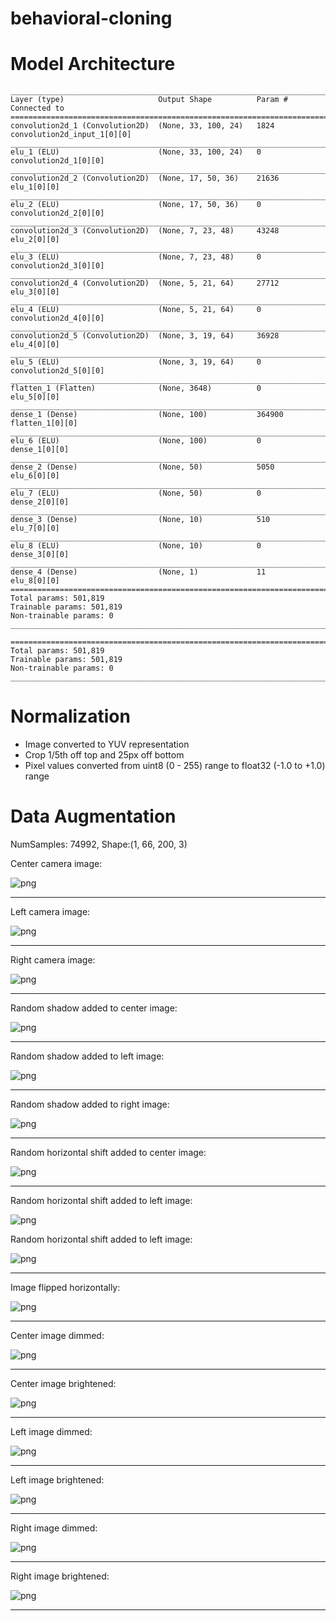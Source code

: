 # behavioral-cloning


# Model Architecture

    ____________________________________________________________________________________________________
    Layer (type)                     Output Shape          Param #     Connected to                     
    ====================================================================================================
    convolution2d_1 (Convolution2D)  (None, 33, 100, 24)   1824        convolution2d_input_1[0][0]      
    ____________________________________________________________________________________________________
    elu_1 (ELU)                      (None, 33, 100, 24)   0           convolution2d_1[0][0]            
    ____________________________________________________________________________________________________
    convolution2d_2 (Convolution2D)  (None, 17, 50, 36)    21636       elu_1[0][0]                      
    ____________________________________________________________________________________________________
    elu_2 (ELU)                      (None, 17, 50, 36)    0           convolution2d_2[0][0]            
    ____________________________________________________________________________________________________
    convolution2d_3 (Convolution2D)  (None, 7, 23, 48)     43248       elu_2[0][0]                      
    ____________________________________________________________________________________________________
    elu_3 (ELU)                      (None, 7, 23, 48)     0           convolution2d_3[0][0]            
    ____________________________________________________________________________________________________
    convolution2d_4 (Convolution2D)  (None, 5, 21, 64)     27712       elu_3[0][0]                      
    ____________________________________________________________________________________________________
    elu_4 (ELU)                      (None, 5, 21, 64)     0           convolution2d_4[0][0]            
    ____________________________________________________________________________________________________
    convolution2d_5 (Convolution2D)  (None, 3, 19, 64)     36928       elu_4[0][0]                      
    ____________________________________________________________________________________________________
    elu_5 (ELU)                      (None, 3, 19, 64)     0           convolution2d_5[0][0]            
    ____________________________________________________________________________________________________
    flatten_1 (Flatten)              (None, 3648)          0           elu_5[0][0]                      
    ____________________________________________________________________________________________________
    dense_1 (Dense)                  (None, 100)           364900      flatten_1[0][0]                  
    ____________________________________________________________________________________________________
    elu_6 (ELU)                      (None, 100)           0           dense_1[0][0]                    
    ____________________________________________________________________________________________________
    dense_2 (Dense)                  (None, 50)            5050        elu_6[0][0]                      
    ____________________________________________________________________________________________________
    elu_7 (ELU)                      (None, 50)            0           dense_2[0][0]                    
    ____________________________________________________________________________________________________
    dense_3 (Dense)                  (None, 10)            510         elu_7[0][0]                      
    ____________________________________________________________________________________________________
    elu_8 (ELU)                      (None, 10)            0           dense_3[0][0]                    
    ____________________________________________________________________________________________________
    dense_4 (Dense)                  (None, 1)             11          elu_8[0][0]                      
    ====================================================================================================
    Total params: 501,819
    Trainable params: 501,819
    Non-trainable params: 0
    ____________________________________________________________________________________________________

    ====================================================================================================
    Total params: 501,819
    Trainable params: 501,819
    Non-trainable params: 0
    ____________________________________________________________________________________________________


# Normalization
* Image converted to YUV representation
* Crop 1/5th off top and 25px off bottom
* Pixel values converted from uint8 (0 - 255) range to float32 (-1.0 to +1.0) range

# Data Augmentation

 NumSamples: 74992, Shape:(1, 66, 200, 3)

Center camera image:

![png](readme/output_1_2.png)

<hr>

Left camera image:

![png](readme/output_1_3.png)

<hr>

Right camera image:

![png](readme/output_1_4.png)

<hr>

Random shadow added to center image:

![png](readme/output_1_5.png)

<hr>

Random shadow added to left image:

![png](readme/output_1_6.png)

<hr>

Random shadow added to right image:

![png](readme/output_1_7.png)

<hr>
Random horizontal shift added to center image:

![png](readme/output_1_8.png)

<hr>

Random horizontal shift added to left image:

![png](readme/output_1_9.png)

Random horizontal shift added to left image:

![png](readme/output_1_10.png)

<hr>

Image flipped horizontally:

![png](readme/output_1_11.png)

<hr>

Center image dimmed:

![png](readme/output_1_12.png)

<hr>

Center image brightened:

![png](readme/output_1_13.png)

<hr>

Left image dimmed:

![png](readme/output_1_14.png)

<hr>

Left image brightened:

![png](readme/output_1_15.png)

<hr>

Right image dimmed:

![png](readme/output_1_16.png)

<hr>

Right image brightened:

![png](readme/output_1_17.png)

<hr>





